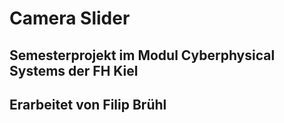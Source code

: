 # Camera Slider
## Semesterprojekt im Modul Cyberphysical Systems der FH Kiel
## Erarbeitet von Filip Brühl
